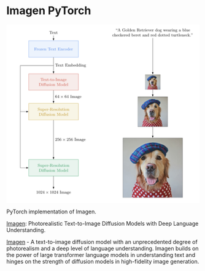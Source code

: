 # Imagen PyTorch

<p align="center">
  <img src="Imagen.png" alt="Imagen" style="display:block; margin:auto; width:520px;" />
</p>

PyTorch implementation of Imagen.

[Imagen](https://arxiv.org/abs/2205.11487): Photorealistic Text-to-Image Diffusion Models with Deep Language Understanding.

[Imagen](https://imagen.research.google/) - A text-to-image diffusion model with an unprecedented degree of photorealism and a deep level of language understanding. Imagen builds on the power of large transformer language models in understanding text and hinges on the strength of diffusion models in high-fidelity image generation.
